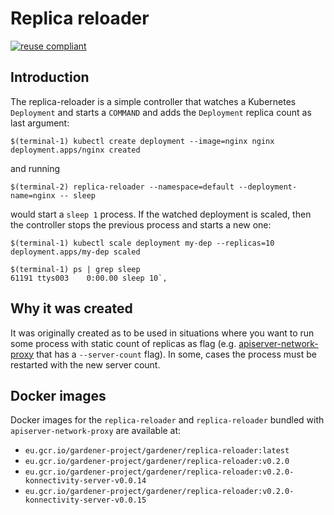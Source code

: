 # Replica reloader

[![reuse compliant](https://reuse.software/badge/reuse-compliant.svg)](https://reuse.software/)

## Introduction

The replica-reloader is a simple controller that watches a Kubernetes `Deployment` and starts a `COMMAND` and adds the `Deployment` replica count as last argument:

```console
$(terminal-1) kubectl create deployment --image=nginx nginx
deployment.apps/nginx created
```

and running

```console
$(terminal-2) replica-reloader --namespace=default --deployment-name=nginx -- sleep
```

would start a `sleep 1` process.
If the watched deployment is scaled, then the controller stops the previous process and
starts a new one:

```console
$(terminal-1) kubectl scale deployment my-dep --replicas=10
deployment.apps/my-dep scaled

$(terminal-1) ps | grep sleep
61191 ttys003    0:00.00 sleep 10`,
```

## Why it was created

It was originally created as to be used in situations where you want to run some process with static count of replicas as flag (e.g. [apiserver-network-proxy](https://github.com/kubernetes-sigs/apiserver-network-proxy) that has a `--server-count` flag). In some, cases the process must be restarted with the new server count.

## Docker images

Docker images for the `replica-reloader` and `replica-reloader` bundled with `apiserver-network-proxy` are available at:

- `eu.gcr.io/gardener-project/gardener/replica-reloader:latest`
- `eu.gcr.io/gardener-project/gardener/replica-reloader:v0.2.0`
- `eu.gcr.io/gardener-project/gardener/replica-reloader:v0.2.0-konnectivity-server-v0.0.14`
- `eu.gcr.io/gardener-project/gardener/replica-reloader:v0.2.0-konnectivity-server-v0.0.15`
